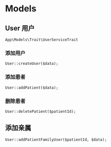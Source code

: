# Models

## User 用户

`App\Models\Trait\UserServiceTrait`

### 添加用户

`User::createUser($data);`


### 添加患者

`User::addPatient($data);`


### 删除患者

`User::deletePatient($patientId);`


## 添加亲属

`User::addPatientFamilyUser($patientId, $data);`

